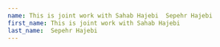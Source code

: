 ```yaml
--- 
name: This is joint work with Sahab Hajebi  Sepehr Hajebi 
first_name: This is joint work with Sahab Hajebi 
last_name:  Sepehr Hajebi 
--- 
```

 
 